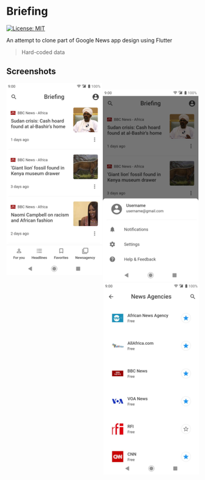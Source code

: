 # Briefing

[![License: MIT](https://img.shields.io/badge/License-MIT-yellow.svg)](https://opensource.org/licenses/MIT)

An attempt to clone part of Google News app design using Flutter

> Hard-coded data

## Screenshots
<div background-color="grey">
    <p align="center">
      <img align="left" src="screenshots/ui_main_list.jpg" width="250">
    &nbsp;
      <img src="screenshots/ui_bottomsheet.jpg" width="250">
    &nbsp;
      <img align="right" src="screenshots/ui_list.jpg" width="250">
    </p>
</div>

